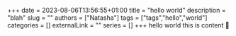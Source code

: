 +++ 
date = 2023-08-06T13:56:55+01:00
title = "hello world"
description = "blah"
slug = ""
authors = ["Natasha"]
tags = ["tags","hello","world"]
categories = []
externalLink = ""
series = []
+++
hello world this is content 🐛